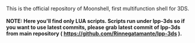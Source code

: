 This is the official repository of Moonshell, first multifunction shell for 3DS.<br><br>
<b>NOTE: Here you'll find only LUA scripts. Scripts run under lpp-3ds so if you want to use latest commits, please grab latest commit of lpp-3ds from main repository ( https://github.com/Rinnegatamante/lpp-3ds ).</b>
